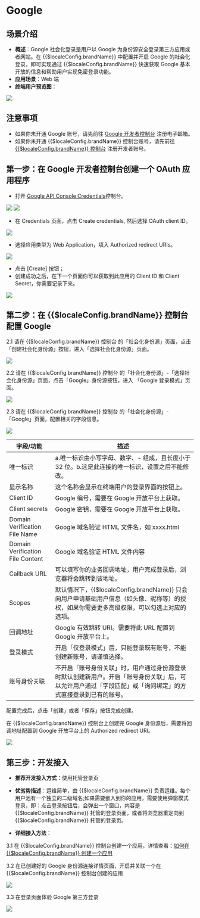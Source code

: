 # Google 

<LastUpdated/>

## 场景介绍

- **概述**：Google 社会化登录是用户以 Google 为身份源安全登录第三方应用或者网站。在 {{$localeConfig.brandName}} 中配置并开启 Google 的社会化登录，即可实现通过 {{$localeConfig.brandName}} 快速获取 Google 基本开放的信息和帮助用户实现免密登录功能。
- **应用场景**：Web 端
- **终端用户预览图**：

<img src="./images/google_1.png" >

## 注意事项

- 如果你未开通 Google 账号，请先前往 [Google 开发者控制台](https://accounts.google.com/signin/v2/identifier?hl=zh-TW&continue=https%3A%2F%2Fwww.google.com%2F&ec=GAlAmgQ&flowName=GlifWebSignIn&flowEntry=AddSession) 注册电子邮箱。
- 如果你未开通 {{$localeConfig.brandName}} 控制台账号，请先前往 [{{$localeConfig.brandName}} 控制台](https://authing.cn/) 注册开发者账号。

## 第一步：在 Google 开发者控制台创建一个 OAuth 应用程序

- 打开 [Google API Console Credentials](https://console.cloud.google.com/apis/credentials)控制台。

<img src="./images/google_2.png" >
<img src="./images/google_3.png" >

- 在 Credentials 页面，点击 Create credentials, 然后选择 OAuth client ID。

<img src="./images/google_4.png" >

- 选择应用类型为 Web Application，填入 Authorized redirect URIs。

<img src="./images/google_5.png" >

- 点击 [Create] 按钮；
- 创建成功之后，在下一个页面你可以获取到此应用的 Client ID 和 Client Secret，你需要记录下来。

<img src="./images/google_6.png" >


## 第二步：在 {{$localeConfig.brandName}} 控制台配置 Google

2.1 请在 {{$localeConfig.brandName}}  控制台 的「社会化身份源」页面，点击「创建社会化身份源」按钮，进入「选择社会化身份源」页面。

<img src="./images/google_7.png" >

2.2 请在  {{$localeConfig.brandName}}  控制台 的「社会化身份源」-「选择社会化身份源」页面，点击「Google」身份源按钮，进入 「Google 登录模式」页面。

<img src="./images/google_8.png" >

2.3 请在  {{$localeConfig.brandName}}  控制台 的「社会化身份源」-「Google」页面，配置相关的字段信息。

<img src="./images/google_9.png" >


| 字段/功能    | 描述                                                         |
| ------------ | ------------------------------------------------------------ |
| 唯一标识     | a.唯一标识由小写字母、数字、- 组成，且长度小于 32 位。b.这是此连接的唯一标识，设置之后不能修改。 |
| 显示名称     | 这个名称会显示在终端用户的登录界面的按钮上。                 |
| Client ID      | Google 编号，需要在 Google 开放平台上获取。                  |
| Client secrets     |  Google 密钥，需要在 Google 开放平台上获取。                   |
|Domain Verification File Name| Google 域名验证 HTML 文件名，如 xxxx.html |
|Domain Verification File Content| Google 域名验证 HTML 文件内容 |
| Callback URL     | 可以填写你的业务回调地址，用户完成登录后，浏览器将会跳转到该地址。 |
| Scopes     | 默认情况下，{{$localeConfig.brandName}} 只会向用户申请基础用户信息（如头像、昵称等）的授权，如果你需要更多高级权限，可以勾选上对应的选项。 |
| 回调地址     |  Google 有效跳转 URI。需要将此 URL 配置到  Google 开放平台上。 |
| 登录模式     | 开启「仅登录模式」后，只能登录既有账号，不能创建新账号，请谨慎选择。 |
| 账号身份关联 | 不开启「账号身份关联」时，用户通过身份源登录时默认创建新用户。开启「账号身份关联」后，可以允许用户通过「字段匹配」或「询问绑定」的方式直接登录到已有的账号。|

配置完成后，点击「创建」或者「保存」按钮完成创建。

在 {{$localeConfig.brandName}} 控制台上创建完 Google 身份源后，需要将回调地址配置到 Google 开放平台上的 Authorized redirect URI。

<img src="./images/google_10.png" >


## 第三步：开发接入

- **推荐开发接入方式**：使用托管登录页

- **优劣势描述**：运维简单，由 {{$localeConfig.brandName}} 负责运维。每个用户池有一个独立的二级域名;如果需要嵌入到你的应用，需要使用弹窗模式登录，即：点击登录按钮后，会弹出一个窗口，内容是 {{$localeConfig.brandName}} 托管的登录页面，或者将浏览器重定向到 {{$localeConfig.brandName}} 托管的登录页。

- **详细接入方法**：

3.1 在 {{$localeConfig.brandName}} 控制台创建一个应用，详情查看：[如何在 {{$localeConfig.brandName}} 创建一个应用](/guides/app-new/create-app/create-app.md)

3.2 在已创建好的 Google 身份源连接详情页面，开启并关联一个在 {{$localeConfig.brandName}} 控制台创建的应用

<img src="./images/google_11.png" >

3.3 在登录页面体验 Google 第三方登录

<img src="./images/google_12.png" >





